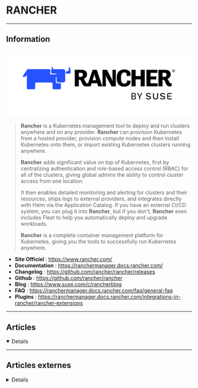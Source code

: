 # RANCHER
----

## <i class="fa-solid fa-hashtag"></i> Information

![Logo](../../_media/apps/rancher/rancher-suse-logo.svg ':size=250 :no-zoom')


> <i class="fa-solid fa-quote-left"></i> **Rancher** is a Kubernetes management tool to deploy and run clusters anywhere and on any provider.
> **Rancher** can provision Kubernetes from a hosted provider, provision compute nodes and then install Kubernetes onto them, or import existing Kubernetes clusters running anywhere.
>
> **Rancher** adds significant value on top of Kubernetes, first by centralizing authentication and role-based access control (RBAC) for all of the clusters, giving global admins the ability to control cluster access from one location.
>
> It then enables detailed monitoring and alerting for clusters and their resources, ships logs to external providers, and integrates directly with Helm via the Application Catalog. If you have an external CI/CD system, you can plug it into **Rancher**, but if you don't, **Rancher** even includes Fleet to help you automatically deploy and upgrade workloads.
>
> **Rancher** is a complete container management platform for Kubernetes, giving you the tools to successfully run Kubernetes anywhere. <i class="fa-solid fa-quote-left fa-rotate-180"></i>


- <i class="fa-solid fa-globe"></i> **Site Officiel** : https://www.rancher.com/
- <i class="fa-solid fa-book"></i> **Documentation** : https://ranchermanager.docs.rancher.com/
- <i class="fa-solid fa-file-circle-question"></i> **Changelog** : https://github.com/rancher/rancher/releases
- <i class="fa-brands fa-github"></i> **Github** : https://github.com/rancher/rancher
- <i class="fab fa-blogger-b"></i> **Blog** : https://www.suse.com/c/rancherblog
- <i class="far fa-question-circle"></i> **FAQ** : https://ranchermanager.docs.rancher.com/faq/general-faq
- <i class="fas fa-tools"></i> **Plugins** : https://ranchermanager.docs.rancher.com/integrations-in-rancher/rancher-extensions


---

## <i class="fa-regular fa-newspaper"></i> Articles

<details open>

</details>

---

## <i class="fa-solid fa-glasses"></i> Articles externes

<details>

- [[REX] Un Rancher pour les gouverner tous ?](https://blog.octo.com/un-rancher-pour-les-gouverner-tous/)
- [How to Install Rancher Docker Container Manager on CentOS 7](https://www.howtoforge.com/tutorial/centos-rancher-docker-container-management-platform/)
- [How to Install Rancher Docker Container Manager on Debian](https://www.howtoforge.com/tutorial/debian-rancher-docker-container-manager/)
- [How to Manage Docker Containers with Rancher on Ubuntu](https://www.howtoforge.com/tutorial/ubuntu-rancher-docker-container-manager/)
- [Install Rancher on Ubuntu to Manage Docker Containers](https://linuxhint.com/install_rancher_ubuntu_docker_containers/)
- [K8S - 47. RANCHER : SAUVEGARDE RESTAURATION D'UN CLUSTER](https://www.youtube.com/watch?v=WYA8PTop4Cw)
- [Rancher 2 : trois méthodes d'installation](https://enix.io/fr/blog/rancher-2-trois-methodes-d-installation/)

</details>